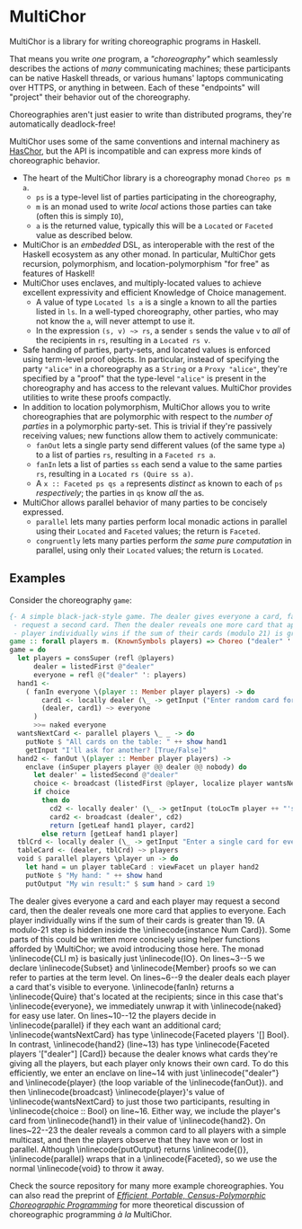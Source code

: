 # MultiChor

MultiChor is a library for writing choreographic programs in Haskell.

That means you write _one_ program, a _"choreography"_ which seamlessly describes the actions of _many_ communicating machines;
these participants can be native Haskell threads, or various humans' laptops communicating over HTTPS, or anything in between.
Each of these "endpoints" will "project" their behavior out of the choreography.

Choreographies aren't just easier to write than distributed programs, they're automatically deadlock-free!

MultiChor uses some of the same conventions and internal machinery as [HasChor](https://hackage.haskell.org/package/HasChor),
but the API is incompatible and can express more kinds of choreographic behavior.

- The heart of the MultiChor library is a choreography monad `Choreo ps m a`.
  - `ps` is a type-level list of parties participating in the choreography,
  - `m` is an monad used to write _local_ actions those parties can take (often this is simply `IO`),
  - `a` is the returned value, typically this will be a `Located` or `Faceted` value as described below.
- MultiChor is an _embedded_ DSL, as interoperable with the rest of the Haskell ecosystem as any other monad.
  In particular, MultiChor gets recursion, polymorphism, and location-polymorphism "for free" as features of Haskell!
- MultiChor uses enclaves, and multiply-located values to achieve excellent expressivity and efficient Knowledge of Choice management.
  - A value of type `Located ls a` is a single `a` known to all the parties listed in `ls`.
    In a well-typed choreography, other parties, who may not know the `a`, will never attempt to use it.
  - In the expression `(s, v) ~> rs`, a sender `s` sends the value `v` to _all_ of the recipients in `rs`, resulting in a `Located rs v`.
- Safe handing of parties, party-sets, and located values is enforced using term-level proof objects.
  In particular, instead of specifying the party `"alice"` in a choreography as a `String` or a `Proxy "alice"`,
  they're specified by a "proof" that the type-level `"alice"` is present in the choreography and has access to the relevant values.
  MultiChor provides utilities to write these proofs compactly.
- In addition to location polymorphism, MultiChor allows you to write choreographies
  that are polymorphic with respect to the _number of parties_ in a polymorphic party-set.
  This is trivial if they're passively receiving values; new functions allow them to actively communicate:
  - `fanOut` lets a single party send different values (of the same type `a`) to a list of parties `rs`, resulting in a `Faceted rs a`.
  - `fanIn` lets a list of parties `ss` each send a value to the same parties `rs`, resulting in a `Located rs (Quire ss a)`.
  - A `x :: Faceted ps qs a` represents _distinct_ `a`s known to each of `ps` _respectively_; the parties in `qs` know _all_ the `a`s.
- MultiChor allows parallel behavior of many parties to be concisely expressed.
  - `parallel` lets many parties perform local monadic actions in parallel using their `Located` and `Faceted` values;
    the return is `Faceted`.
  - `congruently` lets many parties perform _the same pure computation_ in parallel, using only their `Located` values;
    the return is `Located`.

## Examples

Consider the choreography `game`:

```haskell
{- A simple black-jack-style game. The dealer gives everyone a card, face up. Each player may
 - request a second card. Then the dealer reveals one more card that applies to everyone. Each
 - player individually wins if the sum of their cards (modulo 21) is greater than 19.  -}
game :: forall players m. (KnownSymbols players) => Choreo ("dealer" ': players) (CLI m) ()
game = do
  let players = consSuper (refl @players)
      dealer = listedFirst @"dealer"
      everyone = refl @("dealer" ': players)
  hand1 <-
    ( fanIn everyone \(player :: Member player players) -> do
        card1 <- locally dealer (\_ -> getInput ("Enter random card for " ++ toLocTm player))
        (dealer, card1) ~> everyone
      )
      >>= naked everyone
  wantsNextCard <- parallel players \_ _ -> do
    putNote $ "All cards on the table: " ++ show hand1
    getInput "I'll ask for another? [True/False]"
  hand2 <- fanOut \(player :: Member player players) ->
    enclave (inSuper players player @@ dealer @@ nobody) do
      let dealer' = listedSecond @"dealer"
      choice <- broadcast (listedFirst @player, localize player wantsNextCard)
      if choice
        then do
          cd2 <- locally dealer' (\_ -> getInput (toLocTm player ++ "'s second card:"))
          card2 <- broadcast (dealer', cd2)
          return [getLeaf hand1 player, card2]
        else return [getLeaf hand1 player]
  tblCrd <- locally dealer (\_ -> getInput "Enter a single card for everyone:")
  tableCard <- (dealer, tblCrd) ~> players
  void $ parallel players \player un -> do
    let hand = un player tableCard : viewFacet un player hand2
    putNote $ "My hand: " ++ show hand
    putOutput "My win result:" $ sum hand > card 19
```

The dealer gives everyone a card and each player may request a second card,
        then the dealer reveals one more card that applies to everyone.
        Each player individually wins if the sum of their cards is greater than 19.
        (A modulo-21 step is hidden inside the \inlinecode{instance Num Card}).
        Some parts of this could be written more concisely using helper functions afforded by \MultiChor;
        we avoid introducing those here.
        The monad \inlinecode{CLI m} is basically just \inlinecode{IO}.
        On lines~3--5 we declare \inlinecode{Subset} and \inlinecode{Member} proofs so we can refer to parties at the term level.
        On lines~6--9 the dealer deals each player a card that's visible to everyone.
        \inlinecode{fanIn} returns a \inlinecode{Quire} that's located at the recipients;
        since in this case that's \inlinecode{everyone}, we immediately unwrap it with \inlinecode{naked} for easy use later.
        On lines~10--12 the players decide in \inlinecode{parallel} if they each want an additional card;
        \inlinecode{wantsNextCard} has type \inlinecode{Faceted players '[] Bool}.
        In contrast, \inlinecode{hand2} (line~13) has type \inlinecode{Faceted players '["dealer"] [Card]}
        because the dealer knows what cards they're giving all the players, but each player only knows their own card.
        To do this efficiently, we enter an enclave on line~14
        with just \inlinecode{"dealer"} and \inlinecode{player} (the loop variable of the \inlinecode{fanOut}).
        and then \inlinecode{broadcast} \inlinecode{player}'s value of \inlinecode{wantsNextCard} to just those two participants,
        resulting in \inlinecode{choice :: Bool} on line~16.
        Either way, we include the player's card from \inlinecode{hand1} in their value of \inlinecode{hand2}.
        On lines~22--23 the dealer reveals a common card to all players with a simple multicast,
        and then the players observe that they have won or lost in parallel.
        Although \inlinecode{putOutput} returns \inlinecode{()}, \inlinecode{parallel} wraps that in a \inlinecode{Faceted},
        so we use the normal \inlinecode{void} to throw it away.

Check the source repository for many more example choreographies.
You can also read the preprint of [_Efficient, Portable, Census-Polymorphic Choreographic Programming_](https://arxiv.org/abs/2412.02107)
for more theoretical discussion of choreographic programming _à la_ MultiChor.
